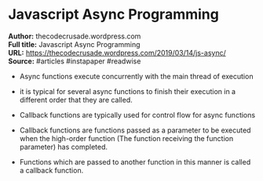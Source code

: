 # Javascript Async Programming

**Author:** thecodecrusade.wordpress.com  
**Full title:** Javascript Async Programming  
**URL:** https://thecodecrusade.wordpress.com/2019/03/14/js-async/  
**Source:** #articles #instapaper #readwise

- Async functions execute concurrently with the main thread of execution 
   
- it is typical for several async functions to finish their execution in a different order that they are called. 
   
- Callback functions are typically used for control flow for async functions 
   
- Callback functions are functions passed as a parameter to be executed when the high-order function (The function receiving the function parameter) has completed. 
   
- Functions which are passed to another function in this manner is called a callback function. 
   
